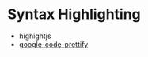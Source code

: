 # Syntax Highlighting

* highightjs
* [google-code-prettify](https://github.com/google/code-prettify)
